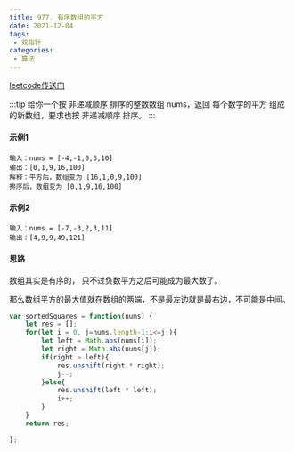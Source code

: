```yaml
---
title: 977. 有序数组的平方
date: 2021-12-04
tags:
 - 双指针
categories: 
 - 算法
---
```

[leetcode传送门](https://leetcode-cn.com/problems/squares-of-a-sorted-array/)

:::tip
给你一个按 非递减顺序 排序的整数数组 nums，返回 每个数字的平方 组成的新数组，要求也按 非递减顺序 排序。
:::

#### 示例1
```
输入：nums = [-4,-1,0,3,10]
输出：[0,1,9,16,100]
解释：平方后，数组变为 [16,1,0,9,100]
排序后，数组变为 [0,1,9,16,100]
```
#### 示例2
```
输入：nums = [-7,-3,2,3,11]
输出：[4,9,9,49,121]
```

#### 思路
数组其实是有序的， 只不过负数平方之后可能成为最大数了。

那么数组平方的最大值就在数组的两端，不是最左边就是最右边，不可能是中间。

```js
var sortedSquares = function(nums) {
    let res = [];
    for(let i = 0, j=nums.length-1;i<=j;){
        let left = Math.abs(nums[i]);
        let right = Math.abs(nums[j]);
        if(right > left){
            res.unshift(right * right);
            j--;
        }else{
            res.unshift(left * left);
            i++;
        }
    }
    return res;

};
```
